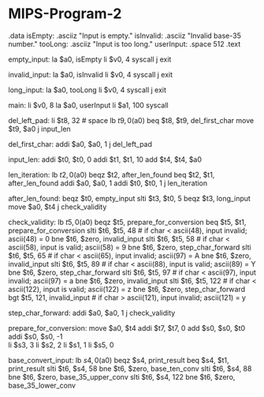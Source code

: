 # MIPS-Program-2
.data
  isEmpty:   .asciiz "Input is empty."
  isInvalid: .asciiz "Invalid base-35 number."
  tooLong:    .asciiz "Input is too long."
  userInput:    .space  512
.text

empty_input:
  la $a0, isEmpty
  li $v0, 4
  syscall
  j exit
  
invalid_input:
  la $a0, isInvalid
  li $v0, 4
  syscall
  j exit
  
long_input:
  la $a0, tooLong
  li $v0, 4
  syscall
  j exit

main:
  li $v0, 8
  la $a0, userInput
  li $a1, 100
  syscall

del_left_pad:
	li $t8, 32 # space
	lb $t9, 0($a0)
	beq $t8, $t9, del_first_char
	move $t9, $a0
	j input_len
	
del_first_char:
	addi $a0, $a0, 1
	j del_left_pad

input_len:
	addi $t0, $t0, 0
	addi $t1, $t1, 10
	add $t4, $t4, $a0

len_iteration:
	lb $t2, 0($a0)
	beqz $t2, after_len_found
	beq $t2, $t1, after_len_found
	addi $a0, $a0, 1
	addi $t0, $t0, 1
	j len_iteration
	
after_len_found:
	beqz $t0, empty_input
	slti $t3, $t0, 5
	beqz $t3, long_input
	move $a0, $t4
	j check_validity
	
check_validity:
	lb $t5, 0($a0)
	beqz $t5, prepare_for_conversion
	beq $t5, $t1, prepare_for_conversion
	slti $t6, $t5, 48                 # if char < ascii(48),  input invalid;   ascii(48) = 0
        bne $t6, $zero, invalid_input
	slti $t6, $t5, 58                 # if char < ascii(58),  input is valid;  ascii(58) = 9
	bne $t6, $zero, step_char_forward
        slti $t6, $t5, 65                 # if char < ascii(65),  input invalid;   ascii(97) = A
	bne $t6, $zero, invalid_input
        slti $t6, $t5, 89                 # if char < ascii(88),  input is valid;  ascii(89) = Y
	bne $t6, $zero, step_char_forward
	slti $t6, $t5, 97                 # if char < ascii(97),  input invalid;   ascii(97) = a
	bne $t6, $zero, invalid_input
	slti $t6, $t5, 122                # if char < ascii(122), input is valid; ascii(122) = z
	bne $t6, $zero, step_char_forward
	bgt $t5, 121, invalid_input   # if char > ascii(121), input invalid;  ascii(121) = y
	
step_char_forward:
	addi $a0, $a0, 1
	j check_validity

prepare_for_conversion:
	move $a0, $t4
	addi $t7, $t7, 0
	add $s0, $s0, $t0
	addi $s0, $s0, -1	
	li $s3, 3
	li $s2, 2
	li $s1, 1
	li $s5, 0
	
base_convert_input:
	lb $s4, 0($a0)
	beqz $s4, print_result
	beq $s4, $t1, print_result
	slti $t6, $s4, 58
	bne $t6, $zero, base_ten_conv
	slti $t6, $s4, 88
	bne $t6, $zero, base_35_upper_conv
	slti $t6, $s4, 122
	bne $t6, $zero, base_35_lower_conv
